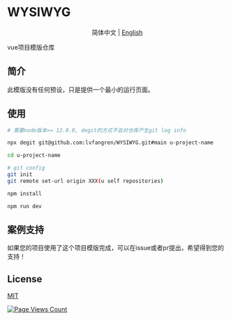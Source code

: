 # WYSIWYG

<p align="center">
  <span> 简体中文 | </span> 
  <a href="README-en.md" rel="nofollow">English</a>
</p>

vue项目模版仓库

## 简介

此模版没有任何预设，只是提供一个最小的运行页面。
 

## 使用

```bash
# 需要node版本>= 12.0.0, degit的方式不会对仓库产生git log info

npx degit git@github.com:lvfangren/WYSIWYG.git#main u-project-name

cd u-project-name

# git config
git init
git remote set-url origin XXX(u self repositories)

npm install

npm run dev

```

## 案例支持

如果您的项目使用了这个项目模版完成，可以在issue或者pr提出，希望得到您的支持！
## License

[MIT](./LICENSE)

[![Page Views Count](https://badges.toozhao.com/badges/01FKDN8FD225HYB35EYMWF2531/green.svg)](https://badges.toozhao.com/stats/01FKDN8FD225HYB35EYMWF2531 "Get your own page views count badge on badges.toozhao.com")